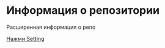 # Информация о репозитории
Расширенная информация о репо


<a href="intent://com.android.settings/#Intent;scheme=android-app;end"> Нажми Setting </a>

